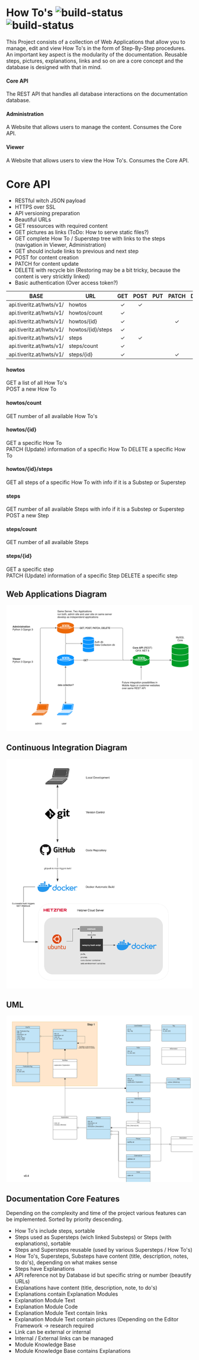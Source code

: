 # How To's ![build-status](https://img.shields.io/docker/cloud/automated/tiveritz/how-tos-api) ![build-status](https://img.shields.io/docker/cloud/build/tiveritz/how-tos-api)
This Project consists of a collection of Web Applications that allow you to manage, edit and view How To's in the form of Step-By-Step procedures. An important key aspect is the modularity of the documentation. Reusable steps, pictures, explanations, links and so on are a core concept and the database is designed with that in mind.

#### Core API
The REST API that handles all database interactions on the documentation database.

#### Administration
A Website that allows users to manage the content. Consumes the Core API.

#### Viewer
A Website that allows users to view the How To's. Consumes the Core API.

# Core API
* RESTful witch JSON payload
* HTTPS over SSL
* API versioning preparation
* Beautiful URLs
* GET ressources with required content
* GET pictures as links (ToDo: How to serve static files?)
* GET complete How To / Superstep tree with links to the steps (navigation in Viewer, Administration)
* GET should include links to previous and next step
* POST for content creation
* PATCH for content update
* DELETE with recycle bin (Restoring may be a bit tricky, because the content is very stricktly linked)
* Basic authentication (Over access token?)

| BASE                     | URL               | GET   | POST  | PUT   | PATCH | DELETE |
| ------------------------ | ----------------- | :---: | :---: | :---: | :---: | :----: |
| api.tiveritz.at/hwts/v1/ | howtos            |   ✓   |   ✓   |       |       |        |
| api.tiveritz.at/hwts/v1/ | howtos/count      |   ✓   |       |       |       |        |
| api.tiveritz.at/hwts/v1/ | howtos/{id}       |   ✓   |       |       |   ✓   |   ✓    |
| api.tiveritz.at/hwts/v1/ | howtos/{id}/steps |   ✓   |       |       |       |        |
| api.tiveritz.at/hwts/v1/ | steps             |   ✓   |   ✓   |       |       |        |
| api.tiveritz.at/hwts/v1/ | steps/count       |   ✓   |       |       |       |        |
| api.tiveritz.at/hwts/v1/ | steps/{id}        |   ✓   |       |       |   ✓   |   ✓    |

#### howtos
GET a list of all How To's  
POST a new How To

#### howtos/count
GET number of all available How To's  

#### howtos/{id}
GET a specific How To  
PATCH (Update) information of a specific How To
DELETE a specific How To

#### howtos/{id}/steps
GET all steps of a specific How To with info if it is a Substep or Superstep  

#### steps
GET number of all available Steps with info if it is a Substep or Superstep
POST a new Step

#### steps/count
GET number of all available Steps

#### steps/{id}
GET a specific step  
PATCH (Update) information of a specific Step
DELETE a specific step

## Web Applications Diagram
![](docs/howtos_server.png?raw=true "How To's server diagram")

## Continuous Integration Diagram
![](docs/howtos_ci.png?raw=true "How To's CI diagram")

## UML
![](docs/howtos_uml.png?raw=true "How To's UML")

## Documentation Core Features
Depending on the complexity and time of the project various features can be implemented. Sorted by priority descending.
* How To's include steps, sortable
* Steps used as Supersteps (wich linked Substeps) or Steps (with explanations), sortable
* Steps and Supersteps reusable (used by various Supersteps / How To's)
* How To's, Supersteps, Substeps have content (title, description, notes, to do's), depending on what makes sense
* Steps have Explanations
* API reference not by Database id but specific string or number (beautify URLs)
* Explanations have content (title, description, note, to do's)
* Explanations contain Explanation Modules
* Explanation Module Text
* Explanation Module Code
* Explanation Module Text contain links
* Explanation Module Text contain pictures (Depending on the Editor Framework -> research required
* Link can be external or internal
* Internal / External links can be managed
* Module Knowledge Base
* Module Knowledge Base contains Explanations
